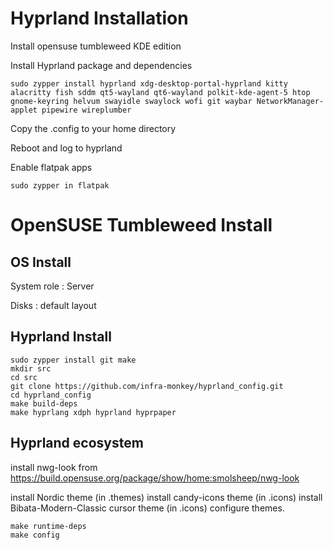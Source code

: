 # Hyprland Installation

Install opensuse tumbleweed KDE edition

Install Hyprland package and dependencies
```
sudo zypper install hyprland xdg-desktop-portal-hyprland kitty alacritty fish sddm qt5-wayland qt6-wayland polkit-kde-agent-5 htop gnome-keyring helvum swayidle swaylock wofi git waybar NetworkManager-applet pipewire wireplumber
```

Copy the .config to your home directory

Reboot and log to hyprland

Enable flatpak apps
```
sudo zypper in flatpak
```



# OpenSUSE Tumbleweed Install

## OS Install

System role : Server

Disks : default layout

## Hyprland Install

```
sudo zypper install git make
mkdir src
cd src
git clone https://github.com/infra-monkey/hyprland_config.git
cd hyprland_config
make build-deps
make hyprlang xdph hyprland hyprpaper
```

## Hyprland ecosystem

install nwg-look from https://build.opensuse.org/package/show/home:smolsheep/nwg-look

install Nordic theme (in .themes)
install candy-icons theme (in .icons)
install Bibata-Modern-Classic cursor theme (in .icons)
configure themes.

```
make runtime-deps
make config

```